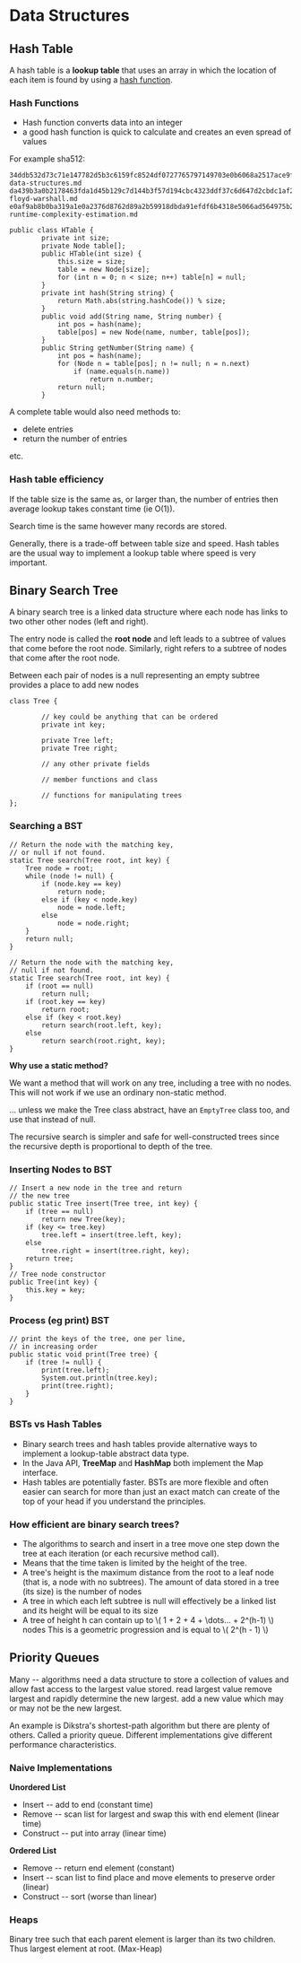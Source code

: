 # Data Structures

## Hash Table

A hash table is a **lookup table** that uses an array in which the location of
each item is found by using a [hash function](#hash-functions).

### Hash Functions

-   Hash function converts data into an integer
-   a good hash function is quick to calculate and creates an even spread of
    values

For example sha512:

    34ddb532d73c71e147782d5b3c6159fc8524df0727765797149703e0b6068a2517ace9f25d802c1dabca60402c5d0559a64e93491eea2db356fcc04d32ead9f4  data-structures.md
    da439b3a0b2178463fda1d45b129c7d144b3f57d194cbc4323ddf37c6d647d2cbdc1af28af3244d804a8b228534e0048db71763b0accfaece2ae654fb7159a6f  floyd-warshall.md
    e0af9ab8b0ba319a1e0a2376d8762d89a2b59918dbda91efdf6b4318e5066ad564975b25af45646a104a4fa38955e1617a9e290016621d072dbde2583aff6903  runtime-complexity-estimation.md

``` {.java}
public class HTable {
        private int size;
        private Node table[];
        public HTable(int size) {
            this.size = size;
            table = new Node[size];
            for (int n = 0; n < size; n++) table[n] = null;
        }
        private int hash(String string) {
            return Math.abs(string.hashCode()) % size;
        }
        public void add(String name, String number) {
            int pos = hash(name);
            table[pos] = new Node(name, number, table[pos]);
        }
        public String getNumber(String name) {
            int pos = hash(name);
            for (Node n = table[pos]; n != null; n = n.next)
                if (name.equals(n.name))
                    return n.number;
            return null;
        }
```

A complete table would also need methods to:

-   delete entries
-   return the number of entries

etc.

### Hash table efficiency

If the table size is the same as, or larger than, the number of entries then
average lookup takes constant time (ie O(1)).

Search time is the same however many records are stored.

Generally, there is a trade-off between table size and speed. Hash tables are
the usual way to implement a lookup table where speed is very important.

## Binary Search Tree

A binary search tree is a linked data structure where each node has links to
two other other nodes (left and right).

The entry node is called the **root node** and left leads to a subtree of
values that come before the root node. Similarly, right refers to a subtree of
nodes that come after the root node.

Between each pair of nodes is a null representing an empty subtree provides a
place to add new nodes

``` {.java}
class Tree {

        // key could be anything that can be ordered
        private int key;

        private Tree left;
        private Tree right;

        // any other private fields

        // member functions and class

        // functions for manipulating trees
};
```

### Searching a BST

``` {.java}
// Return the node with the matching key,
// or null if not found.
static Tree search(Tree root, int key) {
    Tree node = root;
    while (node != null) {
        if (node.key == key)
            return node;
        else if (key < node.key)
            node = node.left;
        else
            node = node.right;
    }
    return null;
}
```

``` {.java}
// Return the node with the matching key,
// null if not found.
static Tree search(Tree root, int key) {
    if (root == null)
        return null;
    if (root.key == key)
        return root;
    else if (key < root.key)
        return search(root.left, key);
    else
        return search(root.right, key);
}
```

**Why use a static method?**

We want a method that will work on any tree, including a tree with no nodes.
This will not work if we use an ordinary non-static method.

... unless we make the Tree class abstract, have an `EmptyTree` class too, and use
that instead of null.

The recursive search is simpler and safe for well-constructed trees since the
recursive depth is proportional to depth of the tree.

### Inserting Nodes to BST

``` {.java}
// Insert a new node in the tree and return
// the new tree
public static Tree insert(Tree tree, int key) {
    if (tree == null)
        return new Tree(key);
    if (key <= tree.key)
        tree.left = insert(tree.left, key);
    else
        tree.right = insert(tree.right, key);
    return tree;
}
// Tree node constructor
public Tree(int key) {
    this.key = key;
}
```

### Process (eg print) BST

``` {.java}
// print the keys of the tree, one per line,
// in increasing order
public static void print(Tree tree) {
    if (tree != null) {
        print(tree.left);
        System.out.println(tree.key);
        print(tree.right);
    }
}
```

### BSTs vs Hash Tables

-   Binary search trees and hash tables provide alternative ways to implement a
    lookup-table abstract data type.
-   In the Java API, **TreeMap** and **HashMap** both implement the Map
    interface.
-   Hash tables are potentially faster. BSTs are more flexible and often easier
    can search for more than just an exact match can create of the top of your
    head if you understand the principles.

### How efficient are binary search trees?

-   The algorithms to search and insert in a tree move one step down the tree
    at each iteration (or each recursive method call).
-   Means that the time taken is limited by the height of the tree.
-   A tree's height is the maximum distance from the root to a leaf node (that
    is, a node with no subtrees). The amount of data stored in a tree (its
    size) is the number of nodes
-   A tree in which each left subtree is null will effectively be a linked list
    and its height will be equal to its size
-   A tree of height h can contain up to \\( 1 + 2 + 4 + \\dots... + 2^(h-1) \\)
    nodes This is a geometric progression and is equal to \\( 2^(h - 1) \\)

## Priority Queues

Many -- algorithms need a data structure to store a collection of values and allow
fast access to the largest value stored. read largest value remove largest and
rapidly determine the new largest. add a new value which may or may not be the
new largest.

An example is Dikstra's shortest-path algorithm but there are plenty of others.
Called a priority queue. Different implementations give different performance
characteristics.

### Naive Implementations

**Unordered List**

-   Insert -- add to end (constant time)
-   Remove -- scan list for largest and swap this with end element (linear
    time)
-   Construct -- put into array (linear time)

**Ordered List**

-   Remove -- return end element (constant)
-   Insert -- scan list to find place and move elements to preserve order (linear)
-   Construct -- sort (worse than linear)

### Heaps

Binary tree such that each parent element is larger than its two children. Thus
largest element at root. (Max-Heap)
